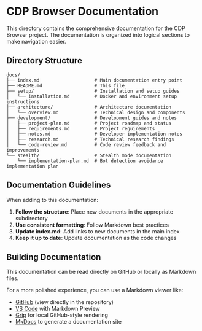 # CDP Browser Documentation

This directory contains the comprehensive documentation for the CDP Browser project. The documentation is organized into logical sections to make navigation easier.

## Directory Structure

```
docs/
├── index.md                    # Main documentation entry point
├── README.md                   # This file
├── setup/                      # Installation and setup guides
│   └── installation.md         # Docker and environment setup instructions
├── architecture/               # Architecture documentation
│   └── overview.md             # Technical design and components
├── development/                # Development guides and notes
│   ├── project-plan.md         # Project roadmap and status
│   ├── requirements.md         # Project requirements
│   ├── notes.md                # Developer implementation notes
│   ├── research.md             # Technical research findings
│   └── code-review.md          # Code review feedback and improvements
└── stealth/                    # Stealth mode documentation
    └── implementation-plan.md  # Bot detection avoidance implementation plan
```

## Documentation Guidelines

When adding to this documentation:

1. **Follow the structure**: Place new documents in the appropriate subdirectory
2. **Use consistent formatting**: Follow Markdown best practices
3. **Update index.md**: Add links to new documents in the main index
4. **Keep it up to date**: Update documentation as the code changes

## Building Documentation

This documentation can be read directly on GitHub or locally as Markdown files. 

For a more polished experience, you can use a Markdown viewer like:
- [GitHub](https://github.com) (view directly in the repository)
- [VS Code](https://code.visualstudio.com/) with Markdown Preview
- [Grip](https://github.com/joeyespo/grip) for local GitHub-style rendering
- [MkDocs](https://www.mkdocs.org/) to generate a documentation site 